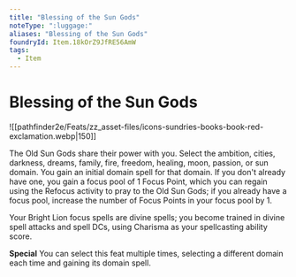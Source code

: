 ```yaml
---
title: "Blessing of the Sun Gods"
noteType: ":luggage:"
aliases: "Blessing of the Sun Gods"
foundryId: Item.18kOrZ9JfRE56AmW
tags:
  - Item
---
```


# Blessing of the Sun Gods
![[pathfinder2e/Feats/zz_asset-files/icons-sundries-books-book-red-exclamation.webp|150]]

The Old Sun Gods share their power with you. Select the ambition, cities, darkness, dreams, family, fire, freedom, healing, moon, passion, or sun domain. You gain an initial domain spell for that domain. If you don't already have one, you gain a focus pool of 1 Focus Point, which you can regain using the Refocus activity to pray to the Old Sun Gods; if you already have a focus pool, increase the number of Focus Points in your focus pool by 1.

Your Bright Lion focus spells are divine spells; you become trained in divine spell attacks and spell DCs, using Charisma as your spellcasting ability score.

**Special** You can select this feat multiple times, selecting a different domain each time and gaining its domain spell.
